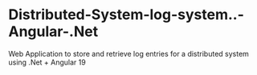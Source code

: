 # Distributed-System-log-system..-Angular-.Net
Web Application to store and retrieve log entries for a distributed system using .Net + Angular 19
